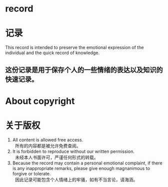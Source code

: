 # record
# 记录
This record is intended to preserve the emotional expression of the individual and the quick record of knowledge.

这份记录是用于保存个人的一些情绪的表达以及知识的快速记录。
---
# About copyright
# 关于版权
1. All content is allowed free access.<br>
   所有的内容都是被允许免费查阅。
2. It is forbidden to reproduce without our written permission.<br>
   未经本人书面许可，严谨任何形式的转载。
3. Because the record may contain a personal emotional complaint, if there is any inappropriate remarks, please give enough magnanimous  to forgive or tolerate.<br>
   因此记录可能包含个人情绪上的牢骚，如有不当言论，请海涵。
